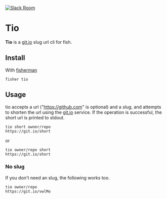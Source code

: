 [![Slack Room][slack-badge]][slack-link]

# Tio

**Tio** is a [git.io] slug url cli for fish.

## Install

With [fisherman]

```
fisher tio
```

## Usage

tio accepts a url ("https://github.com" is optional) and a *slug*, and attempts to shorten the url using the [git.io] service. If the operation is successful, the short url is printed to stdout.

```
tio short owner/repo
https://git.io/short
```

or

```
tio owner/repo short
https://git.io/short
```

### No slug

If you don't need an slug, the following works too.

```
tio owner/repo
https://git.io/vwlMo
```

[slack-link]: https://fisherman-wharf.herokuapp.com/
[slack-badge]: https://img.shields.io/badge/slack-join%20the%20chat-00B9FF.svg?style=flat-square
[fisherman]: https://github.com/fisherman/fisherman
[git.io]: https://git.io/
